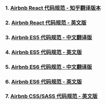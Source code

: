 ### 1. <a href="https://zhuanlan.zhihu.com/p/20616464" target="_blank">Airbnb React 代码规范 - 知乎翻译版本</a></br>
### 2. <a href="https://github.com/airbnb/javascript/tree/master/react" target="_blank">Airbnb React 代码规范 - 英文版</a></br>

### 3. <a href="https://github.com/sivan/javascript-style-guide/blob/master/es5/README.md" target="_blank">Airbnb ES5 代码规范 - 中文翻译版</a></br>
### 4. <a href="https://github.com/airbnb/javascript/tree/es5-deprecated/es5" target="_blank" >Airbnb ES5 代码规范 - 英文版</a></br>

### 5. <a href="https://github.com/yuche/javascript" target="_blank">Airbnb ES6 代码规范 - 中文翻译版</a></br>
### 6. <a href="https://github.com/airbnb/javascript" target="_blank">Airbnb ES6 代码规范 - 英文版</a></br>

### 7. <a href="https://github.com/airbnb/css" target="_blank">Airbnb CSS/SASS 代码规范 - 英文版</a></br>
